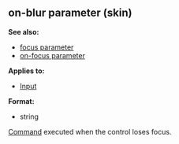 ## on-blur parameter (skin)
**See also:**
*   [focus parameter](/ref/%7Bskin%7D/param/focus.md) 
*   [on-focus parameter](/ref/%7Bskin%7D/param/on-focus.md) 
<!-- -->
**Applies to:**
*   [Input](/ref/%7Bskin%7D/control/input.md) 
<!-- -->
**Format:**
*   string


[Command](/ref/%7Bskin%7D/commands.md) executed when the control
loses focus.